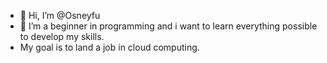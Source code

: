 - 👋 Hi, I’m @Osneyfu
- 👀 I’m a beginner in programming and i want to learn everything possible to develop my skills.
-  My goal is to land a job in cloud computing. 

<!---
Osneyfu/Osneyfu is a ✨ special ✨ repository because its `README.md` (this file) appears on your GitHub profile.
You can click the Preview link to take a look at your changes.
--->
